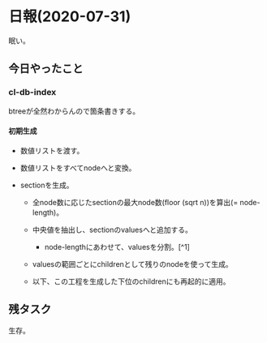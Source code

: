 # 日報(2020-07-31)

眠い。

## 今日やったこと

### cl-db-index

btreeが全然わからんので箇条書きする。

#### 初期生成

* 数値リストを渡す。

* 数値リストをすべてnodeへと変換。

* sectionを生成。

	* 全node数に応じたsectionの最大node数(floor (sqrt n))を算出(= node-length)。

	* 中央値を抽出し、sectionのvaluesへと追加する。

		* node-lengthにあわせて、valuesを分割。[^1]

	* valuesの範囲ごとにchildrenとして残りのnodeを使って生成。

	* 以下、この工程を生成した下位のchildrenにも再起的に適用。

## 残タスク

生存。
